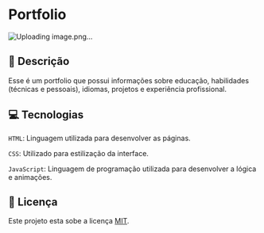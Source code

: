 # Portfolio
![Uploading image.png…]()


## 📑 Descrição

Esse é um portfolio que possui informações sobre educação, habilidades (técnicas e pessoais), idiomas, projetos e experiência profissional.



## 💻 Tecnologias 

`HTML`: Linguagem utilizada para desenvolver as páginas.

`CSS`: Utilizado para estilização da interface.

`JavaScript`: Linguagem de programação utilizada para desenvolver a lógica e animações.


## 🚧 Licença

Este projeto esta sobe a licença [MIT](./LICENSE).

